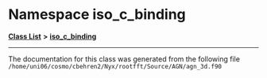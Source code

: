 
# Namespace iso\_c\_binding


[**Class List**](annotated.md) **>** [**iso\_c\_binding**](namespaceiso__c__binding.md)





























------------------------------
The documentation for this class was generated from the following file `/home/uni06/cosmo/cbehren2/Nyx/rootfft/Source/AGN/agn_3d.f90`